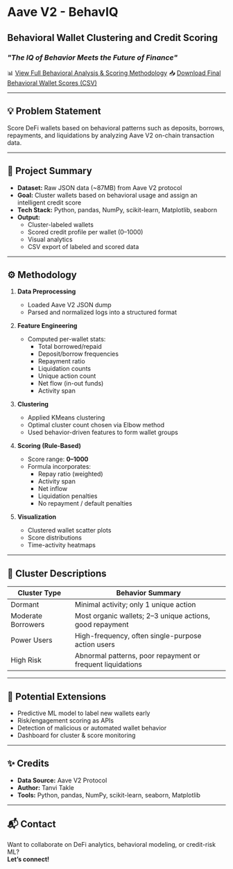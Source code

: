 # Aave V2 - BehavIQ  
## Behavioral Wallet Clustering and Credit Scoring  
### *"The IQ of Behavior Meets the Future of Finance"*

📊 [View Full Behavioral Analysis & Scoring Methodology](analysis.md)
📥 [Download Final Behavioral Wallet Scores (CSV)](data/final_wallet_data_with_scores.csv)

---

## 💡 Problem Statement

Score DeFi wallets based on behavioral patterns such as deposits, borrows, repayments, and liquidations by analyzing Aave V2 on-chain transaction data.

---

## 📁 Project Summary

- **Dataset:** Raw JSON data (~87MB) from Aave V2 protocol  
- **Goal:** Cluster wallets based on behavioral usage and assign an intelligent credit score  
- **Tech Stack:** Python, pandas, NumPy, scikit-learn, Matplotlib, seaborn  
- **Output:**  
  - Cluster-labeled wallets  
  - Scored credit profile per wallet (0–1000)  
  - Visual analytics  
  - CSV export of labeled and scored data

---

## ⚙️ Methodology

1. **Data Preprocessing**  
   - Loaded Aave V2 JSON dump  
   - Parsed and normalized logs into a structured format  

2. **Feature Engineering**  
   - Computed per-wallet stats:  
     - Total borrowed/repaid  
     - Deposit/borrow frequencies  
     - Repayment ratio  
     - Liquidation counts  
     - Unique action count  
     - Net flow (in-out funds)  
     - Activity span

3. **Clustering**  
   - Applied KMeans clustering  
   - Optimal cluster count chosen via Elbow method  
   - Used behavior-driven features to form wallet groups  

4. **Scoring (Rule-Based)**  
   - Score range: **0–1000**  
   - Formula incorporates:  
     - Repay ratio (weighted)  
     - Activity span  
     - Net inflow  
     - Liquidation penalties  
     - No repayment / default penalties  

5. **Visualization**  
   - Clustered wallet scatter plots  
   - Score distributions  
   - Time-activity heatmaps  

---

## 🧠 Cluster Descriptions

| Cluster Type       | Behavior Summary                                               |
|--------------------|----------------------------------------------------------------|
| Dormant            | Minimal activity; only 1 unique action                         |
| Moderate Borrowers | Most organic wallets; 2–3 unique actions, good repayment       |
| Power Users        | High-frequency, often single-purpose action users              |
| High Risk          | Abnormal patterns, poor repayment or frequent liquidations     |

---

## 🚀 Potential Extensions

- Predictive ML model to label new wallets early  
- Risk/engagement scoring as APIs  
- Detection of malicious or automated wallet behavior  
- Dashboard for cluster & score monitoring  

---

## ✨ Credits

- **Data Source:** Aave V2 Protocol  
- **Author:** Tanvi Takle  
- **Tools:** Python, pandas, NumPy, scikit-learn, seaborn, Matplotlib  

---

## 📬 Contact

Want to collaborate on DeFi analytics, behavioral modeling, or credit-risk ML?  
**Let’s connect!**
